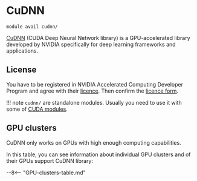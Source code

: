 # CuDNN

    module avail cudnn/

[CuDNN](https://developer.nvidia.com/cudnn) (CUDA Deep Neural Network library) is a GPU-accelerated library developed by NVIDIA specifically for deep learning frameworks and applications.

## License

You have to be registered in NVIDIA Accelerated Computing Developer Program and agree with their [licence](https://developer.nvidia.com/rdp/assets/cudnn-65-eula-asset). Then confirm the [licence form](https://perun.metacentrum.cz/meta/registrar/?locale=cs&vo=meta&group=lic_cudnn).

!!! note
    `cudnn/` are standalone modules. Usually you need to use it with some of [CUDA modules](../../../software/sw-list/cuda). 

## GPU clusters

CuDNN only works on GPUs with high enough computing capabilities. 

In this table, you can see information about individual GPU clusters and of their GPUs support CuDNN library: 

--8<-- "GPU-clusters-table.md"






